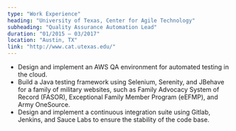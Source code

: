```yaml
---
type: "Work Experience"
heading: "University of Texas, Center for Agile Technology"
subheading: "Quality Assurance Automation Lead"
duration: "01/2015 – 03/2017"
location: "Austin, TX"
link: "http://www.cat.utexas.edu/"
---
```


* Design and implement an AWS QA environment for automated testing in the cloud.
* Build a Java testing framework using Selenium, Serenity, and JBehave for a family of military websites, such as Family Advocacy System of Record (FASOR), Exceptional Family Member Program (eEFMP), and Army OneSource.
* Design and implement a continuous integration suite using Gitlab, Jenkins, and Sauce Labs to ensure the stability of the code base.
